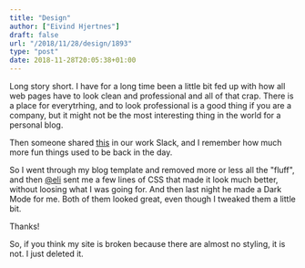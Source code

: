 ```yaml
---
title: "Design"
author: ["Eivind Hjertnes"]
draft: false
url: "/2018/11/28/design/1893"
type: "post"
date: 2018-11-28T20:05:38+01:00
---
```


Long story short. I have for a long time been a little bit fed up with
how all web pages have to look clean and professional and all of that
crap. There is a place for everytrhing, and to look professional is a
good thing if you are a company, but it might not be the most
interesting thing in the world for a personal blog.

Then someone shared [this](https://makefrontendshitagain.party/) in
our work Slack, and I remember how much more fun things used to be back
in the day.

So I went through my blog template and removed more or less all the
"fluff", and then [@eli](<https://micro.blog/eli>) sent me a few lines of
CSS that made it look much better, without loosing what I was going for.
And then last night he made a Dark Mode for me. Both of them looked
great, even though I tweaked them a little bit.

Thanks!

So, if you think my site is broken because there are almost no styling,
it is not. I just deleted it.
